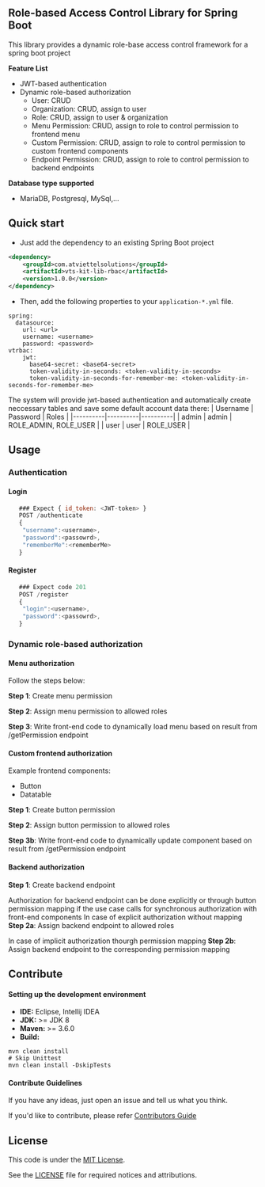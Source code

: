 Role-based Access Control Library for Spring Boot
-------
This library provides a dynamic role-base access control framework for a spring boot project

<b>Feature List</b>
- JWT-based authentication
- Dynamic role-based authorization
  * User: CRUD
  * Organization: CRUD, assign to user
  * Role: CRUD, assign to user & organization
  * Menu Permission: CRUD, assign to role to control permission to frontend menu
  * Custom Permission: CRUD, assign to role to control permission to custom frontend components
  * Endpoint Permission: CRUD, assign to role to control permission to backend endpoints
  

<b>Database type supported</b>
* MariaDB, Postgresql, MySql,...

Quick start
-------
* Just add the dependency to an existing Spring Boot project
```xml
<dependency>
    <groupId>com.atviettelsolutions</groupId>
    <artifactId>vts-kit-lib-rbac</artifactId>
    <version>1.0.0</version>
</dependency>
```

* Then, add the following properties to your `application-*.yml` file.
```properties
spring:
  datasource:
    url: <url>
    username: <username>
    password: <password>
vtrbac:
    jwt:
      base64-secret: <base64-secret>
      token-validity-in-seconds: <token-validity-in-seconds>
      token-validity-in-seconds-for-remember-me: <token-validity-in-seconds-for-remember-me>
```
The system will provide jwt-based authentication and automatically create neccessary tables and save some default account data there:
| Username | Password | Roles |
|----------|----------|----------|
| admin | admin | ROLE_ADMIN, ROLE_USER |
| user | user | ROLE_USER |



Usage
-------

### Authentication
#### Login
```js
   ### Expect { id_token: <JWT-token> }
   POST /authenticate
   {
    "username":<username>,
    "password":<passowrd>,
    "rememberMe":<rememberMe>
   }
   ```
#### Register
```js
   ### Expect code 201
   POST /register
   {
    "login":<username>,
    "password":<passowrd>,
   }
   ```

### Dynamic role-based authorization

#### Menu authorization
Follow the steps below:

<b>Step 1</b>: Create menu permission

<b>Step 2</b>: Assign menu permission to allowed roles

<b>Step 3</b>: Write front-end code to dynamically load menu based on result from /getPermission endpoint

#### Custom frontend authorization
Example frontend components:
  - Button
  - Datatable
  
<b>Step 1</b>: Create button permission

<b>Step 2</b>: Assign button permission to allowed roles

<b>Step 3b</b>: Write front-end code to dynamically update component based on result from /getPermission endpoint


#### Backend authorization
  
<b>Step 1</b>: Create backend endpoint

Authorization for backend endpoint can be done explicitly or through button permission mapping if the use case calls for synchronous authorization with front-end components
In case of explicit authorization without mapping
<b>Step 2a</b>: Assign backend endpoint to allowed roles

In case of implicit authorization thourgh permission mapping
<b>Step 2b</b>: Assign backend endpoint to the corresponding permission mapping


Contribute
-------
#### Setting up the development environment
* <b>IDE:</b> Eclipse, Intellij IDEA
* <b>JDK:</b> >= JDK 8
* <b>Maven:</b> >= 3.6.0
* <b>Build:</b>
```shell script
mvn clean install
# Skip Unittest
mvn clean install -DskipTests
```
#### Contribute Guidelines
If you have any ideas, just open an issue and tell us what you think.

If you'd like to contribute, please refer [Contributors Guide](CONTRIBUTING.md)

License
-------
This code is under the [MIT License](https://opensource.org/licenses/MIT).

See the [LICENSE](LICENSE) file for required notices and attributions.
